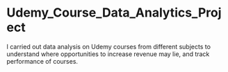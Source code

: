 # Udemy_Course_Data_Analytics_Project
I carried out data analysis on Udemy courses from different subjects to understand where opportunities to increase revenue may lie, and track performance of courses.
